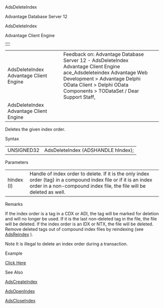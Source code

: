 AdsDeleteIndex




Advantage Database Server 12  

AdsDeleteIndex

Advantage Client Engine

|  |
| --- |
|  |

|  |  |  |  |  |
| --- | --- | --- | --- | --- |
| AdsDeleteIndex  Advantage Client Engine |  |  | Feedback on: Advantage Database Server 12 - AdsDeleteIndex Advantage Client Engine ace\_Adsdeleteindex Advantage Web Development > Advantage Delphi OData Client > Delphi OData Components > TODataSet / Dear Support Staff, |  |
| AdsDeleteIndex  Advantage Client Engine |  |  |  |  |

Deletes the given index order.

Syntax

|  |  |
| --- | --- |
| UNSIGNED32 | AdsDeleteIndex (ADSHANDLE hIndex); |

Parameters

|  |  |
| --- | --- |
| hIndex (I) | Handle of index order to delete. If it is the only index order (tag) in a compound index file or if it is an index order in a non-compound index file, the file will be deleted as well. |

Remarks

If the index order is a tag in a CDX or ADI, the tag will be marked for deletion and will no longer be used. If it is the last non-deleted tag in the file, the file will be deleted. If the index order is an IDX or NTX, the file will be deleted. Remove deleted tags out of compound index files by reindexing (see [AdsReindex](ace_adsreindex.htm) ).

Note It is illegal to delete an index order during a transaction.

Example

[Click Here](ace_examples.htm#adsdeleteindexexample)

See Also

[AdsCreateIndex](ace_adscreateindex.htm)

[AdsOpenIndex](ace_adsopenindex.htm)

[AdsCloseIndex](ace_adscloseindex.htm)